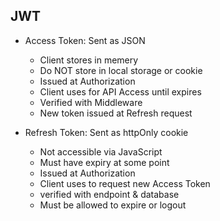 ## JWT

* Access Token: Sent as JSON
  * Client stores in memery
  * Do NOT store in local storage or cookie
  * Issued at Authorization
  * Client uses for API Access until expires
  * Verified with Middleware
  * New token issued at Refresh request

* Refresh Token: Sent as httpOnly cookie
  * Not accessible via JavaScript
  * Must have expiry at some point
  * Issued at Authorization
  * Client uses to request new Access Token
  * verified with endpoint & database
  * Must be allowed to expire or logout